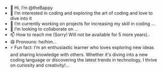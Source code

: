 - 👋 Hi, I’m @theBappy
- 👀 I’m interested in coding and exploring the art of coding and love to dive into it
- 🌱 I’m currently working on projects for increasing my skill in coding ...
- 💞️ I’m looking to collaborate on ...
- 📫 How to reach me (Sorry! Will not be available for 5 more years)..
- 😄 Pronouns: he/him...
- ⚡ Fun fact: I’m an enthusiastic learner who loves exploring new ideas and sharing knowledge with others. Whether it's diving into a new coding language or discovering the latest trends in technology, I thrive on curiosity and creativity!...

<!---
theBappy/theBappy is a ✨ special ✨ repository because its `README.md` (this file) appears on your GitHub profile.
You can click the Preview link to take a look at your changes.
--->
